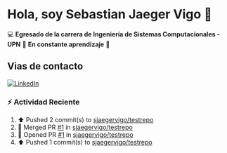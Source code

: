 # Hola, soy Sebastian Jaeger Vigo 👋

:computer: **Egresado de la carrera de Ingeniería de Sistemas Computacionales - UPN**
:pencil: **En constante aprendizaje** :rocket:

## Vias de contacto

<a href="https://www.linkedin.com/in/sebastian-jaeger-vigo-911339169/" target="_blank">
  <img src="https://img.shields.io/badge/LinkedIn-Conectar-blue?style=for-the-badge&logo=linkedin" alt="LinkedIn">
</a>



### ⚡ Actividad Reciente
<!--RECENT_ACTIVITY:start-->
1. ⬆️ Pushed 2 commit(s) to [sjaegervigo/testrepo](https://github.com/sjaegervigo/testrepo)<br>
2. 🎉 Merged PR [#1](https://github.com/sjaegervigo/testrepo/pull/1) in [sjaegervigo/testrepo](https://github.com/sjaegervigo/testrepo)<br>
3. 💪 Opened PR [#1](https://github.com/sjaegervigo/testrepo/pull/1) in [sjaegervigo/testrepo](https://github.com/sjaegervigo/testrepo)<br>
4. ⬆️ Pushed 1 commit(s) to [sjaegervigo/testrepo](https://github.com/sjaegervigo/testrepo)<br>
<!--RECENT_ACTIVITY:end-->


<!--
**sjaegervigo/sjaegervigo** is a ✨ _special_ ✨ repository because its `README.md` (this file) appears on your GitHub profile.

Here are some ideas to get you started:

- 🔭 I’m currently working on ...
- 🌱 I’m currently learning ...
- 👯 I’m looking to collaborate on ...
- 🤔 I’m looking for help with ...
- 💬 Ask me about ...
- 📫 How to reach me: ...
- 😄 Pronouns: ...
- ⚡ Fun fact: ...
-->
